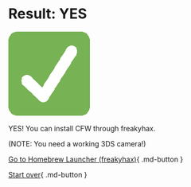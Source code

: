# Result: YES

![Image](/images/seventeen/success.png)

YES! You can install CFW through freakyhax.

(NOTE: You need a working 3DS camera!)

[Go to Homebrew Launcher (freakyhax)](https://3ds.hacks.guide/homebrew-launcher-(freakyhax)){ .md-button } 

[Start over](/seventeen){ .md-button }